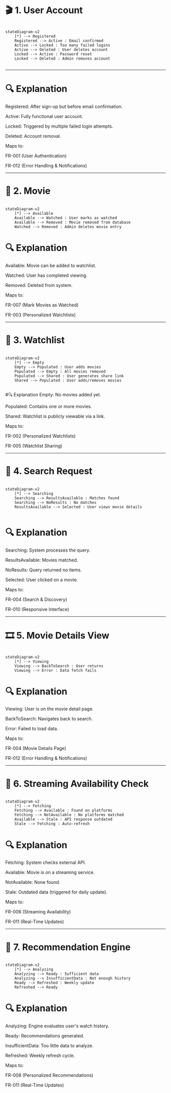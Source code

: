 # 🎬 1. User Account
```mermaid

stateDiagram-v2
    [*] --> Registered
    Registered --> Active : Email confirmed
    Active --> Locked : Too many failed logins
    Active --> Deleted : User deletes account
    Locked --> Active : Password reset
    Locked --> Deleted : Admin removes account


```

---

# 🔍 Explanation
Registered: After sign-up but before email confirmation.

Active: Fully functional user account.

Locked: Triggered by multiple failed login attempts.

Deleted: Account removal.

Maps to:

FR-001 (User Authentication)

FR-012 (Error Handling & Notifications)

---

# 🎥 2. Movie

```mermaid

stateDiagram-v2
    [*] --> Available
    Available --> Watched : User marks as watched
    Available --> Removed : Movie removed from database
    Watched --> Removed : Admin deletes movie entry

```

# 🔍 Explanation
Available: Movie can be added to watchlist.

Watched: User has completed viewing.

Removed: Deleted from system.

Maps to:

FR-007 (Mark Movies as Watched)

FR-003 (Personalized Watchlists)

---

# 📄 3. Watchlist

```mermaid

stateDiagram-v2
    [*] --> Empty
    Empty --> Populated : User adds movies
    Populated --> Empty : All movies removed
    Populated --> Shared : User generates share link
    Shared --> Populated : User adds/removes movies


```

#🔍 Explanation
Empty: No movies added yet.

Populated: Contains one or more movies.

Shared: Watchlist is publicly viewable via a link.

Maps to:

FR-002 (Personalized Watchlists)

FR-005 (Watchlist Sharing)

---

# 🔎 4. Search Request
```mermaid

stateDiagram-v2
    [*] --> Searching
    Searching --> ResultsAvailable : Matches found
    Searching --> NoResults : No matches
    ResultsAvailable --> Selected : User views movie details


```

# 🔍 Explanation
Searching: System processes the query.

ResultsAvailable: Movies matched.

NoResults: Query returned no items.

Selected: User clicked on a movie.

Maps to:

FR-004 (Search & Discovery)

FR-010 (Responsive Interface)

---

# 🎞️ 5. Movie Details View

```mermaid

stateDiagram-v2
    [*] --> Viewing
    Viewing --> BackToSearch : User returns
    Viewing --> Error : Data fetch fails

```

# 🔍 Explanation
Viewing: User is on the movie detail page.

BackToSearch: Navigates back to search.

Error: Failed to load data.

Maps to:

FR-004 (Movie Details Page)

FR-012 (Error Handling & Notifications)

---

# 📡 6. Streaming Availability Check

```mermaid

stateDiagram-v2
    [*] --> Fetching
    Fetching --> Available : Found on platforms
    Fetching --> NotAvailable : No platforms matched
    Available --> Stale : API response outdated
    Stale --> Fetching : Auto-refresh

```

# 🔍 Explanation
Fetching: System checks external API.

Available: Movie is on a streaming service.

NotAvailable: None found.

Stale: Outdated data (triggered for daily update).

Maps to:

FR-006 (Streaming Availability)

FR-011 (Real-Time Updates)

---

# 🤖 7. Recommendation Engine

```mermaid

stateDiagram-v2
    [*] --> Analyzing
    Analyzing --> Ready : Sufficient data
    Analyzing --> InsufficientData : Not enough history
    Ready --> Refreshed : Weekly update
    Refreshed --> Ready

```

# 🔍 Explanation
Analyzing: Engine evaluates user's watch history.

Ready: Recommendations generated.

InsufficientData: Too little data to analyze.

Refreshed: Weekly refresh cycle.

Maps to:

FR-008 (Personalized Recommendations)

FR-011 (Real-Time Updates)
